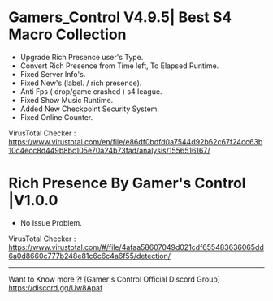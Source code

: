 # Gamers_Control V4.9.5| Best S4 Macro Collection

- Upgrade Rich Presence user's Type.
- Convert Rich Presence from Time left, To Elapsed Runtime.
- Fixed Server Info's.
- Fixed New's (label. / rich presence).
- Anti Fps ( drop/game crashed ) s4 league.
- Fixed Show Music Runtime.
- Added New Checkpoint Security System.
- Fixed Online Counter.

VirusTotal Checker : https://www.virustotal.com/en/file/e86df0bdfd0a7544d92b62c67f24cc63b10c4ecc8d449b8bc105e70a24b73fad/analysis/1556516167/

# Rich Presence By Gamer's Control |V1.0.0

- No Issue Problem.

VirusTotal Checker : https://www.virustotal.com/#/file/4afaa58607049d021cdf655483636065dd6a0d8660c777b248e81c6c6c4a6f55/detection/

_____________________________
Want to Know more ?! [Gamer's Control Official Discord Group]
https://discord.gg/Uw8Apaf
